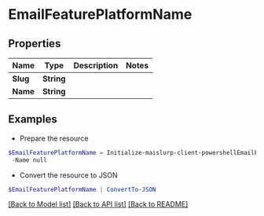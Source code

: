 # EmailFeaturePlatformName
## Properties

Name | Type | Description | Notes
------------ | ------------- | ------------- | -------------
**Slug** | **String** |  | 
**Name** | **String** |  | 

## Examples

- Prepare the resource
```powershell
$EmailFeaturePlatformName = Initialize-maislurp-client-powershellEmailFeaturePlatformName  -Slug null `
 -Name null
```

- Convert the resource to JSON
```powershell
$EmailFeaturePlatformName | ConvertTo-JSON
```

[[Back to Model list]](../README#documentation-for-models) [[Back to API list]](../README#documentation-for-api-endpoints) [[Back to README]](../README)


